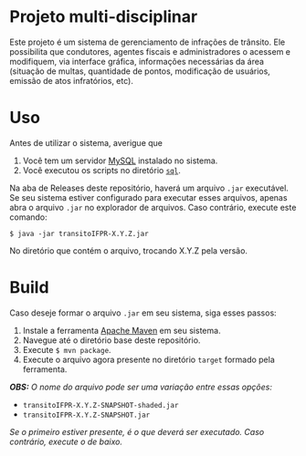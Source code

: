 # Projeto multi-disciplinar

Este projeto é um sistema de gerenciamento de infrações de trânsito.
Ele possibilita que condutores, agentes fiscais e administradores o acessem
e modifiquem, via interface gráfica, informações necessárias da área
(situação de multas, quantidade de pontos, modificação de usuários, emissão de atos infratórios,
 etc).

# Uso

Antes de utilizar o sistema, averigue que
1. Você tem um servidor [MySQL]() instalado no sistema.
2. Você executou os scripts no diretório [`sql`](sql/README.md).

Na aba de Releases deste repositório, haverá um arquivo `.jar` executável. Se seu sistema estiver configurado para
executar esses arquivos, apenas abra o arquivo `.jar` no explorador de arquivos. Caso contrário, execute este comando:
```shell
$ java -jar transitoIFPR-X.Y.Z.jar
```
No diretório que contém o arquivo, trocando X.Y.Z pela versão.

# Build

Caso deseje formar o arquivo `.jar` em seu sistema, siga esses passos:
1. Instale a ferramenta [Apache Maven](https://maven.apache.org/install.html) em seu sistema.
2. Navegue até o diretório base deste repositório.
3. Execute `$ mvn package`.
4. Execute o arquivo agora presente no diretório `target` formado pela ferramenta.
   
***OBS:*** *O nome do arquivo pode ser uma variação entre essas opções:*
* `transitoIFPR-X.Y.Z-SNAPSHOT-shaded.jar`
* `transitoIFPR-X.Y.Z-SNAPSHOT.jar`

*Se o primeiro estiver presente, é o que deverá ser executado. Caso contrário, execute o de baixo.*